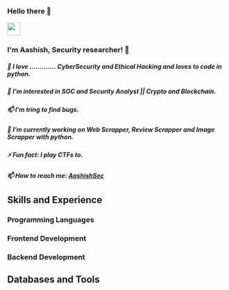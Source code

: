 ### Hello there 👋
<p align="center">
</p>

<img src="https://raw.githubusercontent.com/iampavangandhi/iampavangandhi/master/gifs/Hi.gif" width="30px">
</p>


<h3>I'm Aashish, Security researcher! 👋</h3> 
<h5> 👀 I love .............  CyberSecurity and Ethical Hacking and loves to code in python.</h5>
<h5>🌱 I’m interested in SOC and Security Analyst || Crypto and Blockchain. </h5>
<h5> 📫 I'm tring to find bugs.</h5>
<h5>🔭 I’m currently working on Web Scrapper, Review Scrapper and Image Scrapper with python. </h5>
<h5>⚡ Fun fact: I play CTFs to. </h5>
<h5> 📫 How to reach me: <a href="https://www.linkedin.com/in/bande-aashish/" >AashishSec</a></h5>

## Skills and Experience

### Programming Languages
### Frontend Development
### Backend Development
## Databases and Tools


<!--
**aashish36/aashish36** is a ✨ _special_ ✨ repository because its `README.md` (this file) appears on your GitHub profile.

Here are some ideas to get you started:

- 🔭 I’m currently working on ...
- 🌱 I’m currently learning ...
- 👯 I’m looking to collaborate on ...
- 🤔 I’m looking for help with ...
- 💬 Ask me about ...
- 📫 How to reach me: ...
- 😄 Pronouns: ...
- ⚡ Fun fact: ...
-->
